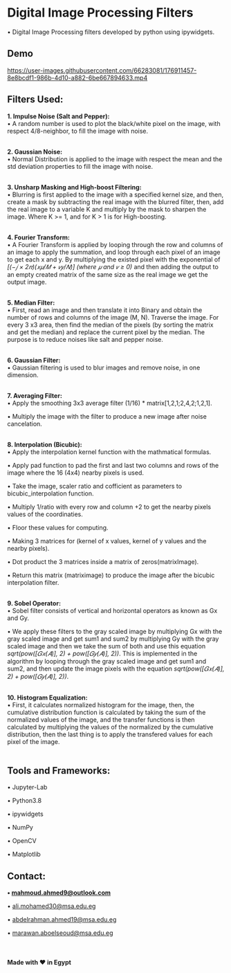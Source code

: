 # Digital Image Processing Filters
• Digital Image Processing filters developed by python using ipywidgets.

## Demo


https://user-images.githubusercontent.com/66283081/176911457-8e8bcdf1-986b-4d10-a882-6be667894633.mp4



## Filters Used:
**1. Impulse Noise (Salt and Pepper):**<br/>
• A random number is used to plot the black/white pixel on the image, with respect 4/8-neighbor, to fill the image with noise.<br/><br/>


**2. Gaussian Noise:**<br/>
• Normal Distribution is applied to the image with respect the mean and the std deviation properties to fill the image with noise.<br/><br/>


**3. Unsharp Masking and High-boost Filtering:**<br/>
• Blurring is first applied to the image with a specified kernel size, and then, create a mask by subtracting the real image with the blurred filter, then, add the real image to a variable K and multiply by the mask to sharpen the image. Where K >= 1, and for K > 1 is for High-boosting.<br/><br/>


**4. Fourier Transform:**<br/>
• A Fourier Transform is applied by looping through the row and columns of an image to apply the summation, and loop through each pixel of an image to get each x and y. By multiplying the existed pixel with the exponential of *[(−𝑗 × 2𝜋)(𝑥𝜇/𝑀 + 𝑣𝑦/𝑁)] (where 𝜇 and 𝑣 ≥ 0)* and then adding the output to an empty created matrix of the same size as the real image we get the output image.<br/><br/>


**5. Median Filter:**<br/>
• First, read an image and then translate it into Binary and obtain the number of rows and columns of the image (M, N). Traverse the image. For every 3 x3 area, then find the median of the pixels (by sorting the matrix and get the median) and replace the current pixel by the median. The purpose is to reduce noises like salt and pepper noise.<br/><br/>


**6. Gaussian Filter:**<br/>
• Gaussian filtering is used to blur images and remove noise, in one dimension.<br/><br/>


**7. Averaging Filter:**<br/>
• Apply the smoothing 3x3 average filter (1/16) * matrix[1,2,1;2,4,2;1,2,1].

• Multiply the image with the filter to produce a new image after noise cancelation.<br/><br/>


**8. Interpolation (Bicubic):**<br/>
• Apply the interpolation kernel function with the mathmatical formulas.

• Apply pad function to pad the first and last two columns and rows of the image where the 16 (4x4) nearby pixels is used.

• Take the image, scaler ratio and cofficient as parameters to bicubic_interpolation function.

• Multiply 1/ratio with every row and column +2 to get the nearby pixels values of the coordinaties.

• Floor these values for computing.

• Making 3 matrices for (kernel of x values, kernel of y values and the nearby pixels).

• Dot product the 3 matrices inside a matrix of zeros(matrixImage).

• Return this matrix (matriximage) to produce the image after the bicubic interpolation filter.<br/><br/>


**9. Sobel Operator:**<br/>
• Sobel filter consists of vertical and horizontal operators as known as Gx and Gy.

• We apply these filters to the gray scaled image by multiplying Gx with the gray scaled image and get sum1 and sum2 by multiplying Gy with the gray scaled image and then we take the sum of both and use this equation *sqrt(pow([𝐺𝑥(𝐴)], 2) + pow([𝐺𝑦(𝐴)], 2))*. This is implemented in the algorithm by looping through the gray scaled image and get sum1 and sum2, and then update the image pixels with the equation *sqrt(pow([𝐺𝑥(𝐴)], 2) + pow([𝐺𝑦(𝐴)], 2))*.<br/><br/>


**10. Histogram Equalization:**<br/>
• First, it calculates normalized histogram for the image, then, the cumulative distribution function is calculated by taking the sum of the normalized values of the image, and the transfer functions is then calculated by multiplying the values of the normalized by the cumulative distribution, then the last thing is to apply the transfered values for each pixel of the image.<br/><br/>



## Tools and Frameworks:

• Jupyter-Lab

• Python3.8

• ipywidgets

• NumPy

• OpenCV

• Matplotlib

## Contact:
**• mahmoud.ahmed9@outlook.com**

• ali.mohamed30@msa.edu.eg

• abdelrahman.ahmed19@msa.edu.eg

• marawan.aboelseoud@msa.edu.eg

<br/>

#### Made with :heart: in Egypt
